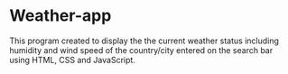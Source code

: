 # Weather-app
This program created to display the the current weather status including humidity and wind speed of the country/city entered on the search bar using HTML, CSS and JavaScript.
